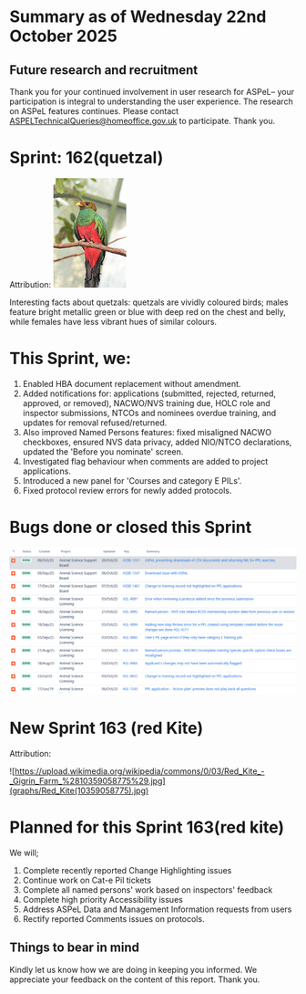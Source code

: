 # Summary as of Wednesday 22nd October 2025



## Future research and recruitment 

Thank you for your continued involvement in user research for ASPeL– your participation is integral to understanding the user experience. The research on ASPeL features continues. Please contact ASPELTechnicalQueries@homeoffice.gov.uk to participate. Thank you.  
 
# Sprint: 162(quetzal)









Attribution:
![Flickr user chdwckvnstrsslhm . Photo uploaded to commons by user ltshears, CC BY 2.0 <https://creativecommons.org/licenses/by/2.0>, via Wikimedia Commons](graphs/Quetzal.jpg)











Interesting facts about quetzals: quetzals are vividly coloured birds; males feature bright metallic green or blue with deep red on the chest and belly, while females have less vibrant hues of similar colours.

# This Sprint, we:
1)	Enabled HBA document replacement without amendment.
2)	Added notifications for: applications (submitted, rejected, returned, approved, or removed), NACWO/NVS training due, HOLC role and inspector submissions, NTCOs and nominees    overdue training, and updates for removal refused/returned.
3)	Also improved Named Persons features: fixed misaligned NACWO checkboxes, ensured NVS data privacy, added NIO/NTCO declarations, updated the 'Before you nominate' screen.
4)	Investigated flag behaviour when comments are added to project applications.
5)	Introduced a new panel for 'Courses and category E PILs'.
6)	Fixed protocol review errors for newly added protocols.


# Bugs done or closed this Sprint
![bugs fixed 22102025](graphs/Bugs22102025.png)






 














# New Sprint 163 (red Kite)











Attribution:

![https://upload.wikimedia.org/wikipedia/commons/0/03/Red_Kite_-_Gigrin_Farm_%2810359058775%29.jpg](graphs/Red_Kite(10359058775).jpg)














# Planned for this Sprint 163(red kite)
We will;

1) Complete recently reported Change Highlighting issues
2) Continue work on Cat-e Pil tickets
3) Complete all named persons' work based on inspectors' feedback
5) Complete high priority Accessibility issues
6) Address ASPeL Data and Management Information requests from users
7) Rectify reported Comments issues on protocols.

  
   
   

   

## Things to bear in mind
Kindly let us know how we are doing in keeping you informed. We appreciate your feedback on the content of this report. Thank you.







